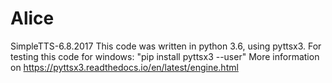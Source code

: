 # Alice
SimpleTTS-6.8.2017
This code was written in python 3.6, using pyttsx3.
For testing this code for windows: "pip install pyttsx3 --user"
More information on https://pyttsx3.readthedocs.io/en/latest/engine.html
